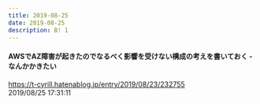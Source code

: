 ```yaml
---
title: 2019-08-25
date: 2019-08-25
description: B! 1
---
```


#### AWSでAZ障害が起きたのでなるべく影響を受けない構成の考えを書いておく - なんかかきたい
https://t-cyrill.hatenablog.jp/entry/2019/08/23/232755<br>
2019/08/25 17:31:11<br>


